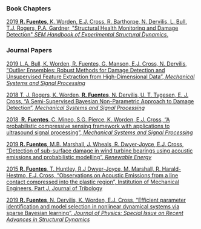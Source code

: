 
### Book Chapters

[2019	**R. Fuentes**, K. Worden, E.J. Cross, R. Barthorpe, N. Dervilis, L. Bull, T.J. Rogers, P.A. Gardner,
 "Structural Health Monitoring and Damage Detection" _SEM Handbook of Experimental Structural Dynamics_.]()

### Journal Papers
[2019	L.A. Bull, K. Worden, R. Fuentes, G. Manson, E.J. Cross, N. Dervilis,
 “Outlier Ensembles: Robust Methods for Damage Detection and Unsupervised Feature Extraction from High-Dimensional Data”, _Mechanical Systems and Signal Processing_](https://www.sciencedirect.com/science/article/pii/S0022460X1930197X)

[2018	T. J. Rogers, K. Worden, **R. Fuentes**, N. Dervilis, U. T. Tygesen, E. J. Cross, 
“A Semi-Supervised Bayesian Non-Parametric Approach to Damage Detection”, _Mechanical Systems and Signal Processing_](https://www.sciencedirect.com/science/article/pii/S088832701830623X)


[2018, **R. Fuentes**, C. Mineo, S.G. Pierce, K. Worden, E.J. Cross, “A probabilistic compressive sensing framework with applications to ultrasound signal processing”,
 _Mechanical Systems and Signal Processing_](https://www.sciencedirect.com/science/article/pii/S0888327018304382)

[2019	**R. Fuentes**, M.B. Marshall, J. Wheals, R. Dwyer-Joyce, E.J. Cross,
 “Detection of sub-surface damage in wind turbine bearings using acoustic emissions and probabilistic modelling”, _Renewable Energy_](https://www.sciencedirect.com/science/article/pii/S0960148119312066)

[2015	**R. Fuentes**, T. Huntley, R.J Dwyer-Joyce, M. Marshall, R. Harald-Hestmo, E.J. Cross, 
“Observations on Acoustic Emissions from a line contact compressed into the plastic region”, Institution of Mechanical Engineers, Part J, Journal of Tribology](http://eprints.whiterose.ac.uk/108069/1/Fuetes%20et%20al%20-%20AE%20during%20yield%20IMechE%20pt%20J%202016%20(AFC).pdf)

[2019	**R. Fuentes**, N. Dervilis, K. Worden, E.J. Cross,
 “Efficient parameter identification and model selection in nonlinear dynamical systems via sparse Bayesian learning”, _Journal of Physics: Special Issue on Recent Advances in Structural Dynamics_](https://iopscience.iop.org/article/10.1088/1742-6596/1264/1/012050/pdf)
